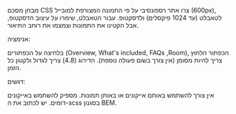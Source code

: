 מבחן מסכם CSS
צרו אתר רספונסיבי על פי התמונה המצורפת למובייל (600px), לטאבלט (עד 1024 פיקסלים) ולדסקטופ. עבור הטאבלט, שימרו על עיצוב הדסקטופ, אבל הקטינו את התמונות וצמצמו את רוחב התיאור.


אנימציה:

בלחיצה על הכפתורים (Overview, What's included, FAQs ,Room), הכפתור הלחוץ צריך להיות מסומן (אין צורך בשום פעולה נוספת).
הדירוג (4.8) צריך לגדול ולקטון כל הזמן.


דגשים:

אין צורך להשתמש באותם אייקונים או באותן תמונות. מספיק להשתמש באייקונים דומים.
יש לכתוב את ה-scss בסגנון BEM.